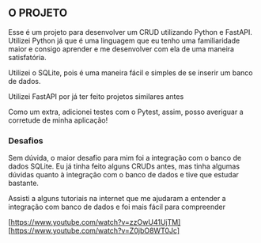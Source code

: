 ## O PROJETO

Esse é um projeto para desenvolver um CRUD utilizando Python e FastAPI. Utilizei Python já que é uma linguagem que eu tenho uma familiaridade maior e consigo aprender e me desenvolver com ela de uma maneira satisfatória.

Utilizei o SQLite, pois é uma maneira fácil e simples de se inserir um banco de dados.

Utilizei FastAPI por já ter feito projetos similares antes

Como um extra, adicionei testes com o Pytest, assim, posso averiguar a corretude de minha aplicação!

### Desafios

Sem dúvida, o maior desafio para mim foi a integração com o banco de dados SQLite. Eu já tinha feito alguns CRUDs antes, mas tinha algumas dúvidas quanto à integração com o banco de dados e tive que estudar bastante.

Assisti a alguns tutoriais na internet que me ajudaram a entender a integração com banco de dados e foi mais fácil para compreender

[https://www.youtube.com/watch?v=zzOwU41UjTM]
[https://www.youtube.com/watch?v=Z0jbO8WT0Jc]

